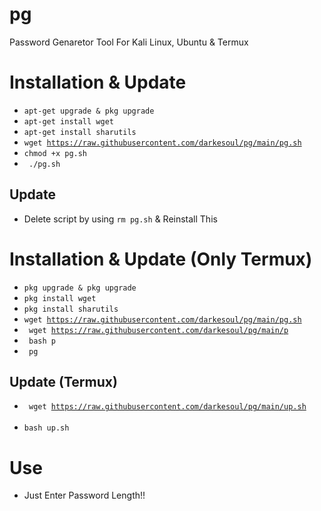 # pg
Password Genaretor Tool For Kali Linux, Ubuntu &amp; Termux

# Installation & Update
- <code>apt-get upgrade & pkg upgrade</code><br>
- <code>apt-get install wget</code><br>
- <code>apt-get install sharutils</code><br>
- <code>wget https://raw.githubusercontent.com/darkesoul/pg/main/pg.sh</code><br>
- <code>chmod +x pg.sh</code><br>
- <code> ./pg.sh </code><br>
## Update
- Delete script by using <code>rm pg.sh</code> & Reinstall This

# Installation & Update (Only Termux)
- <code>pkg upgrade & pkg upgrade</code><br>
- <code>pkg install wget</code><br>
- <code>pkg install sharutils</code><br>
- <code>wget https://raw.githubusercontent.com/darkesoul/pg/main/pg.sh</code><br>
- <code> wget https://raw.githubusercontent.com/darkesoul/pg/main/p</code>
- <code> bash p </code>
- <code> pg </code><br>
## Update (Termux)
- <code> wget https://raw.githubusercontent.com/darkesoul/pg/main/up.sh </code><br>
- <code>bash up.sh </code>
   

# Use
- Just Enter Password Length!!
